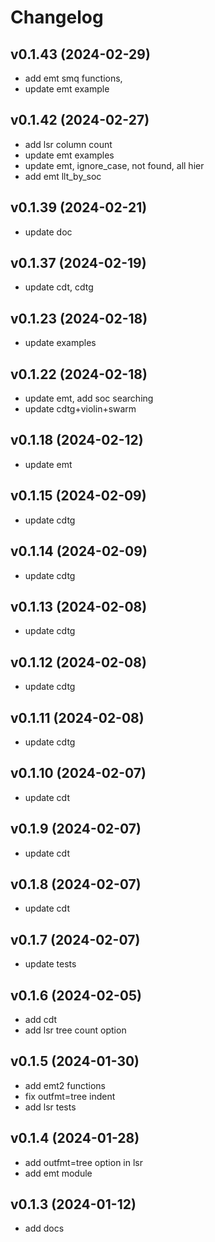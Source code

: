 # Changelog

<!--next-version-placeholder-->
## v0.1.43 (2024-02-29)

- add emt smq functions, 
- update emt example 

## v0.1.42 (2024-02-27)

- add lsr column count
- update emt examples
- update emt, ignore_case, not found, all hier
- add emt llt_by_soc

## v0.1.39 (2024-02-21)

- update doc

## v0.1.37 (2024-02-19)

- update cdt, cdtg

## v0.1.23 (2024-02-18)

- update examples

## v0.1.22 (2024-02-18)

- update emt, add soc searching
- update cdtg+violin+swarm

## v0.1.18 (2024-02-12)

- update emt

## v0.1.15 (2024-02-09)

- update cdtg

## v0.1.14 (2024-02-09)

- update cdtg

## v0.1.13 (2024-02-08)

- update cdtg

## v0.1.12 (2024-02-08)

- update cdtg

## v0.1.11 (2024-02-08)

- update cdtg

## v0.1.10 (2024-02-07)

- update cdt

## v0.1.9 (2024-02-07)

- update cdt

## v0.1.8 (2024-02-07)

- update cdt

## v0.1.7 (2024-02-07)

- update tests

## v0.1.6 (2024-02-05)

- add cdt 
- add lsr tree count option

## v0.1.5 (2024-01-30)

- add emt2 functions
- fix outfmt=tree indent
- add lsr tests

## v0.1.4 (2024-01-28)

- add outfmt=tree option in lsr
- add emt module

## v0.1.3 (2024-01-12)

- add docs
